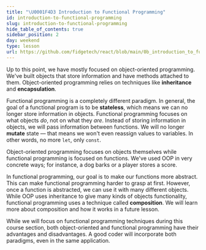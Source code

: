 ```yaml
---
title: "\U0001F4D3 Introduction to Functional Programming"
id: introduction-to-functional-programming
slug: introduction-to-functional-programming
hide_table_of_contents: true
sidebar_position: 2
day: weekend
type: lesson
url: https://github.com/fidgetech/react/blob/main/0b_introduction_to_functional_programming.md
---
```


Up to this point, we have mostly focused on object-oriented programming. We've built objects that store information and have methods attached to them. Object-oriented programming relies on techniques like **inheritance** and **encapsulation**.

Functional programming is a completely different paradigm. In general, the goal of a functional program is to be **stateless**, which means we can no longer store information in objects. Functional programming focuses on what objects _do_, not on what they _are_. Instead of storing information in objects, we will pass information between functions. We will no longer **mutate** state — that means we won't even reassign values to variables. In other words, no more `let`, only `const`.

Object-oriented programming focuses on objects themselves while functional programming is focused on functions. We've used OOP in very concrete ways; for instance, a dog barks or a player stores a score.

In functional programming, our goal is to make our functions more abstract. This can make functional programming harder to grasp at first. However, once a function is abstracted, we can use it with many different objects. While OOP uses inheritance to give many kinds of objects functionality, functional programming uses a technique called **composition**. We will learn more about composition and how it works in a future lesson.

While we will focus on functional programming techniques during this course section, both object-oriented and functional programming have their advantages and disadvantages. A good coder will incorporate both paradigms, even in the same application.